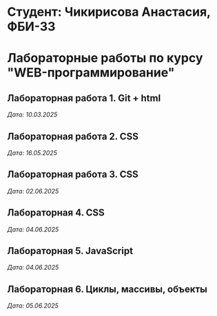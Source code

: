 # Студент: Чикирисова Анастасия, ФБИ-33

# Лабораторные работы по курсу "WEB-программирование"

## Лабораторная работа 1. Git + html

*Дата: 10.03.2025*

## Лабораторная работа 2. CSS

*Дата: 16.05.2025*

## Лабораторная работа 3. CSS

*Дата: 02.06.2025*

## Лабораторная 4. CSS

*Дата: 04.06.2025*

## Лабораторная 5. JavaScript

*Дата: 04.06.2025*

## Лабораторная 6. Циклы, массивы, объекты

*Дата: 05.06.2025*